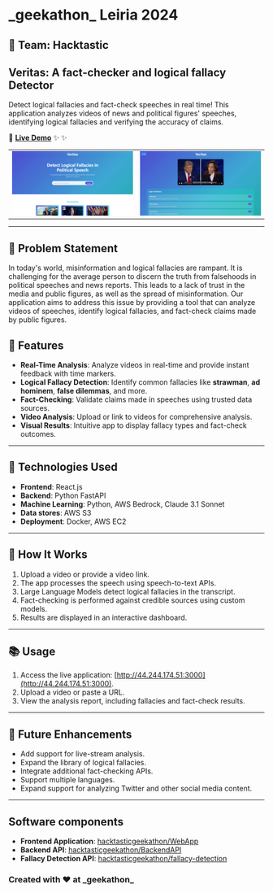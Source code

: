 # \_geekathon\_ Leiria 2024

## 💪 Team: Hacktastic

## Veritas: A fact-checker and logical fallacy Detector

Detect logical fallacies and fact-check speeches in real time!
This application analyzes videos of news and political figures' speeches, identifying logical fallacies and verifying the accuracy of claims.

🚀 **[Live Demo](http://44.244.174.51:3000)** ✨ ✨

|                                       |                                       |
| ------------------------------------- | ------------------------------------- |
| ![Screenshot 1](imgs/screenshot1.png) | ![Screenshot 2](imgs/screenshot2.png) |

---

## 🎯 Problem Statement

In today's world, misinformation and logical fallacies are rampant. It is challenging for the average person to discern the truth from falsehoods in political speeches and news reports. This leads to a lack of trust in the media and public figures, as well as the spread of misinformation. Our application aims to address this issue by providing a tool that can analyze videos of speeches, identify logical fallacies, and fact-check claims made by public figures.

## 🧠 Features

- **Real-Time Analysis**: Analyze videos in real-time and provide instant feedback with time markers.
- **Logical Fallacy Detection**: Identify common fallacies like **strawman**, **ad hominem**, **false dilemmas**, and more.
- **Fact-Checking**: Validate claims made in speeches using trusted data sources.
- **Video Analysis**: Upload or link to videos for comprehensive analysis.
- **Visual Results**: Intuitive app to display fallacy types and fact-check outcomes.

---

## 🔧 Technologies Used

- **Frontend**: React.js
- **Backend**: Python FastAPI
- **Machine Learning**: Python, AWS Bedrock, Claude 3.1 Sonnet
- **Data stores**: AWS S3
- **Deployment**: Docker, AWS EC2

---

## 🌟 How It Works

1. Upload a video or provide a video link.
2. The app processes the speech using speech-to-text APIs.
3. Large Language Models detect logical fallacies in the transcript.
4. Fact-checking is performed against credible sources using custom models.
5. Results are displayed in an interactive dashboard.

---

## 📚 Usage

1. Access the live application: [http://44.244.174.51:3000](http://44.244.174.51:3000).
2. Upload a video or paste a URL.
3. View the analysis report, including fallacies and fact-check results.

---

## 🚀 Future Enhancements

- Add support for live-stream analysis.
- Expand the library of logical fallacies.
- Integrate additional fact-checking APIs.
- Support multiple languages.
- Expand support for analyzing Twitter and other social media content.

---

## Software components

- **Frontend Application**: [hacktasticgeekathon/WebApp](https://github.com/hacktasticgeekathon/webapp)
- **Backend API**: [hacktasticgeekathon/BackendAPI](https://github.com/hacktasticgeekathon/backendapi)
- **Fallacy Detection API**: [hacktasticgeekathon/fallacy-detection](https://github.com/hacktasticgeekathon/fallacydetectionApi)

### Created with ❤️ at \_geekathon\_

